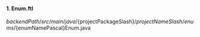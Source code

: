 #### 1. Enum.ftl
${backendPath}/src/main/java/${projectPackageSlash}/${projectNameSlash}/enums/${enumNamePascal}Enum.java
